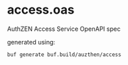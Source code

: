 # access.oas
AuthZEN Access Service OpenAPI spec

generated using:
```
buf generate buf.build/auzthen/access
```
